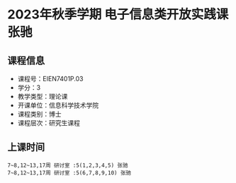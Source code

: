 # 2023年秋季学期 电子信息类开放实践课 张驰






## 课程信息

- 课程号：EIEN7401P.03
- 学分：3
- 教学类型：理论课
- 开课单位：信息科学技术学院
- 课程类别：博士
- 课程层次：研究生课程

## 上课时间

```
7~8,12~13,17周 研讨室 :5(1,2,3,4,5) 张驰
7~8,12~13,17周 研讨室 :5(6,7,8,9,10) 张驰
```

